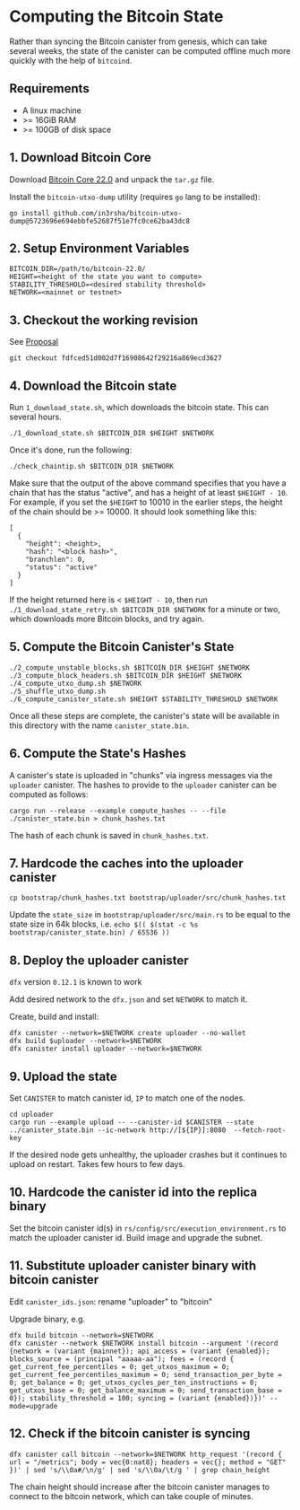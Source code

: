 # Computing the Bitcoin State

Rather than syncing the Bitcoin canister from genesis, which can take several weeks, the state of the canister can be computed offline much more quickly with the help of `bitcoind`.

## Requirements

* A linux machine
* \>= 16GiB RAM
* \>= 100GB of disk space

## 1. Download Bitcoin Core

Download [Bitcoin Core 22.0](https://bitcoin.org/bin/bitcoin-core-22.0/bitcoin-22.0-x86_64-linux-gnu.tar.gz) and unpack the `tar.gz` file.

Install the `bitcoin-utxo-dump` utility (requires `go` lang to be installed):

```
go install github.com/in3rsha/bitcoin-utxo-dump@5723696e694ebbfe52687f51e7fc0ce62ba43dc8
```

## 2. Setup Environment Variables

```
BITCOIN_DIR=/path/to/bitcoin-22.0/
HEIGHT=<height of the state you want to compute>
STABILITY_THRESHOLD=<desired stability threshold>
NETWORK=<mainnet or testnet>
```

## 3. Checkout the working revision
See [Proposal](https://dashboard.internetcomputer.org/proposal/94253)

```
git checkout fdfced51d002d7f16908642f29216a869ecd3627
```

## 4. Download the Bitcoin state

Run `1_download_state.sh`, which downloads the bitcoin state. This can several hours.

```
./1_download_state.sh $BITCOIN_DIR $HEIGHT $NETWORK
```

Once it's done, run the following:

```
./check_chaintip.sh $BITCOIN_DIR $NETWORK
```

Make sure that the output of the above command specifies that you have a chain that has the status "active", and has a height of at least `$HEIGHT - 10`. For example, if you set the `$HEIGHT` to 10010 in the earlier steps, the height of the chain should be >= 10000. It should look something like this:

```
[
  {
    "height": <height>,
    "hash": "<block hash>",
    "branchlen": 0,
    "status": "active"
  }
]
```

If the height returned here is < `$HEIGHT - 10`, then run `./1_download_state_retry.sh $BITCOIN_DIR $NETWORK` for a minute or two, which downloads more Bitcoin blocks, and try again.

## 5. Compute the Bitcoin Canister's State

```
./2_compute_unstable_blocks.sh $BITCOIN_DIR $HEIGHT $NETWORK
./3_compute_block_headers.sh $BITCOIN_DIR $HEIGHT $NETWORK
./4_compute_utxo_dump.sh $NETWORK
./5_shuffle_utxo_dump.sh
./6_compute_canister_state.sh $HEIGHT $STABILITY_THRESHOLD $NETWORK
```

Once all these steps are complete, the canister's state will be available in this directory with the name `canister_state.bin`.

## 6. Compute the State's Hashes

A canister's state is uploaded in "chunks" via ingress messages via the `uploader` canister. The hashes to provide to the `uploader` canister can be computed as follows:

```
cargo run --release --example compute_hashes -- --file ./canister_state.bin > chunk_hashes.txt
```

The hash of each chunk is saved in `chunk_hashes.txt`.

## 7. Hardcode the caches into the uploader canister

```
cp bootstrap/chunk_hashes.txt bootstrap/uploader/src/chunk_hashes.txt
```

Update the `state_size` in `bootstrap/uploader/src/main.rs` to be equal to the state size in 64k blocks, i.e. `echo $(( $(stat -c %s bootstrap/canister_state.bin) / 65536 ))`

## 8. Deploy the uploader canister

`dfx` version `0.12.1` is known to work

Add desired network to the `dfx.json` and set `NETWORK` to match it.

Create, build and install:

```
dfx canister --network=$NETWORK create uploader --no-wallet
dfx build $uploader --network=$NETWORK
dfx canister install uploader --network=$NETWORK
```

## 9. Upload the state

Set `CANISTER` to match canister id, `IP` to match one of the nodes.

```
cd uploader
cargo run --example upload -- --canister-id $CANISTER --state ../canister_state.bin --ic-network http://[${IP}]:8080  --fetch-root-key
```

If the desired node gets unhealthy, the uploader crashes but it continues to upload on restart. Takes few hours to few days.

## 10. Hardcode the canister id into the replica binary

Set the bitcoin canister id(s) in `rs/config/src/execution_environment.rs` to match the uploader canister id. Build image and upgrade the subnet.

## 11. Substitute uploader canister binary with bitcoin canister

Edit `canister_ids.json`: rename "uploader" to "bitcoin"

Upgrade binary, e.g.

```
dfx build bitcoin --network=$NETWORK
dfx canister --network $NETWORK install bitcoin --argument '(record {network = (variant {mainnet}); api_access = (variant {enabled}); blocks_source = (principal "aaaaa-aa"); fees = (record { get_current_fee_percentiles = 0; get_utxos_maximum = 0; get_current_fee_percentiles_maximum = 0; send_transaction_per_byte = 0; get_balance = 0; get_utxos_cycles_per_ten_instructions = 0; get_utxos_base = 0; get_balance_maximum = 0; send_transaction_base = 0}); stability_threshold = 100; syncing = (variant {enabled})})' --mode=upgrade
```

## 12. Check if the bitcoin canister is syncing

```
dfx canister call bitcoin --network=$NETWORK http_request '(record { url = "/metrics"; body = vec{0:nat8}; headers = vec{}; method = "GET" })' | sed 's/\\0a#/\n/g' | sed 's/\\0a/\t/g ' | grep chain_height
```

The chain height should increase after the bitcoin canister manages to connect to the bitcoin network, which can take couple of minutes.
